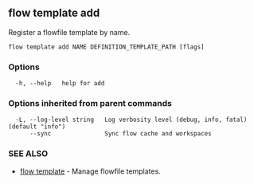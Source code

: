 ## flow template add

Register a flowfile template by name.

```
flow template add NAME DEFINITION_TEMPLATE_PATH [flags]
```

### Options

```
  -h, --help   help for add
```

### Options inherited from parent commands

```
  -L, --log-level string   Log verbosity level (debug, info, fatal) (default "info")
      --sync               Sync flow cache and workspaces
```

### SEE ALSO

* [flow template](flow_template.md)	 - Manage flowfile templates.

